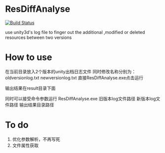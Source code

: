 # ResDiffAnalyse
[![Build Status](https://travis-ci.org/nicebug/ResDiffAnalyse.svg?branch=master)](https://travis-ci.org/nicebug/ResDiffAnalyse)

use unity3d's log file to finger out the additional ,modified or deleted resources between two versions

# How to use
在当前目录放入2个版本的unity出档日志文件
同时修改名称分别为：oldversionlog.txt  newversionlog.txt
直接ResDiffAnalyse.exe点击运行

输出结果在result目录下面

同时可以接受命令参数运行 ResDiffAnalyse.exe  旧版本log文件路径 新版本log文件路径  输出结果目录路径

# To do
1. 优化参数解析，不再写死
2. 文件属性获取
